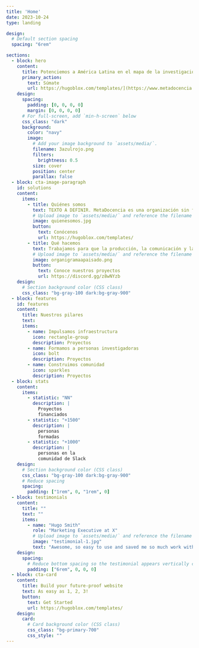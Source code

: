 ```yaml
---
title: 'Home'
date: 2023-10-24
type: landing

design:
  # Default section spacing
  spacing: "6rem"

sections:
  - block: hero
    content:
      title: Potenciemos a América Latina en el mapa de la investigación global
      primary_action:
        text: Súmate
        url: https://hugoblox.com/templates/](https://www.metadocencia.org/suscripcion/
    design:
      spacing:
        padding: [0, 0, 0, 0]
        margin: [0, 0, 0, 0]
      # For full-screen, add `min-h-screen` below
      css_class: "dark"
      background:
        color: "navy"
        image:
          # Add your image background to `assets/media/`.
          filename: 3azulrojo.png
          filters:
            brightness: 0.5
          size: cover
          position: center
          parallax: false
  - block: cta-image-paragraph
    id: solutions
    content:
      items:
        - title: Quiénes somos
          text: TEXTO A DEFINIR. MetaDocencia es una organización sin fines de lucro fundada en 2020. Nuestra comunidad está formada por personas y organizaciones que trabajan construyendo capacidades científicas locales para transformar la ciencia global. Hacemos crecer la ciencia en red, desde América Latina hacia el mundo.
          # Upload image to `assets/media/` and reference the filename here
          image: quienesomos.jpg
          button:
            text: Conócenos
            url: https://hugoblox.com/templates/
        - title: Qué hacemos
          text: Trabajamos para que la producción, la comunicación y la aplicación de saberes científicos y técnicos sean globalmente equitativos.
          # Upload image to `assets/media/` and reference the filename here
          image: organigramaapaisado.png
          button:
            text: Conoce nuestros proyectos
            url: https://discord.gg/z8wNYzb
    design:
      # Section background color (CSS class)
      css_class: "bg-gray-100 dark:bg-gray-900"  
  - block: features
    id: features
    content:
      title: Nuestros pilares
      text: 
      items:
        - name: Impulsamos infraestructura
          icon: rectangle-group
          description: Proyectos
        - name: Formamos a personas investigadoras
          icon: bolt
          description: Proyectos
        - name: Construimos comunidad
          icon: sparkles
          description: Proyectos
  - block: stats
    content:
      items:
        - statistic: "NN"
          description: |
            Proyectos  
            financiados
        - statistic: "+1500"
          description: |
            personas  
            formadas
        - statistic: "+1000"
          description: |
            personas en la   
            comunidad de Slack
    design:
      # Section background color (CSS class)
      css_class: "bg-gray-100 dark:bg-gray-900"
      # Reduce spacing
      spacing:
        padding: ["1rem", 0, "1rem", 0]
  - block: testimonials
    content:
      title: ""
      text: ""
      items:
        - name: "Hugo Smith"
          role: "Marketing Executive at X"
          # Upload image to `assets/media/` and reference the filename here
          image: "testimonial-1.jpg"
          text: "Awesome, so easy to use and saved me so much work with the swappable pre-designed sections!"
    design:
      spacing:
        # Reduce bottom spacing so the testimonial appears vertically centered between sections
        padding: ["6rem", 0, 0, 0]
  - block: cta-card
    content:
      title: Build your future-proof website
      text: As easy as 1, 2, 3!
      button:
        text: Get Started
        url: https://hugoblox.com/templates/
    design:
      card:
        # Card background color (CSS class)
        css_class: "bg-primary-700"
        css_style: ""
---
```

